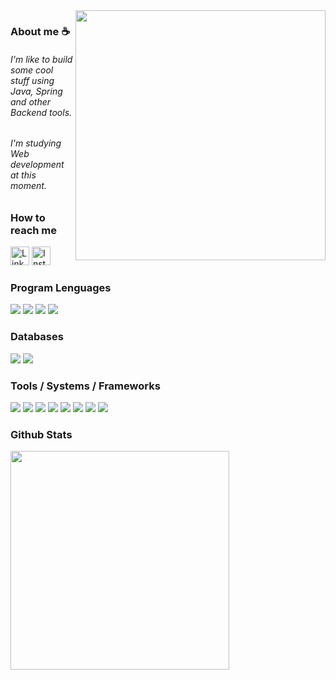 [comment]: # (<img align="right" height="500em" src="https://user-images.githubusercontent.com/100642061/173202394-11f05595-21af-4cfe-95c7-d76fb1ebbd03.gif">)

<img align="right" height="400em" src="https://user-images.githubusercontent.com/100642061/194802148-b91e15e4-5cec-468a-86bc-8ac382e519aa.gif">

### About me ☕

<h6>I'm like to build some cool stuff using Java, Spring and other Backend tools.</h6>
<h6>I'm studying Web development at this moment.


### How to reach me
<div>
   <a href="https://www.linkedin.com/in/fredyhg/" target="_blank"><img height='30' src='https://img.shields.io/badge/LinkedIn-000?style=for-the-badge&logo=linkedin&logoColor=blue' alt='Linkedin'></a>
   <a href="https://www.instagram.com/fh_gomess/" target="_blank"><img height='30' src='https://img.shields.io/badge/instagram-000?style=for-the-badge&logo=instagram&logoColor=a10d37' alt='Instagram'></a>
</div>

### Program Lenguages
<div>
  <img src="https://img.shields.io/badge/Java-000?style=for-the-badge&logo=ko-fi&logoColor=red"/>
  <img src="https://img.shields.io/badge/html5-000?style=for-the-badge&logo=html5&logoColor=orange"/>
  <img src="https://img.shields.io/badge/css3-000.svg?&style=for-the-badge&logo=css3&logoColor=blue"/>
  <img src="https://img.shields.io/badge/Bash-000?style=for-the-badge&logo=GNU%20Bash&logoColor=green"/>
</div>

### Databases
<div>
  <img src="https://img.shields.io/badge/PostgreSQL-000?style=for-the-badge&logo=postgresql&logoColor=green"/>
  <img src="https://img.shields.io/badge/MySQL-000?style=for-the-badge&logo=mysql&logoColor=61DAFB"/>
</div>

### Tools / Systems / Frameworks
<div>
  <img src="https://img.shields.io/badge/Spring-000?style=for-the-badge&logo=spring&logoColor=green"/>
  <img src="https://img.shields.io/badge/Spring_Security-000?style=for-the-badge&logo=Spring-Security&logoColor=green"/>
  <img src="https://img.shields.io/badge/Git-000.svg?&style=for-the-badge&logo=Git&logoColor=red"/>
  <img src="https://img.shields.io/badge/VS_Code-000?style=for-the-badge&logo=visual%20studio&logoColor=5C2D91"/>
  <img src="https://img.shields.io/badge/IntelliJ-000?style=for-the-badge&logo=IntelliJ-IDEA&logoColor=white"/>
  <img src="https://img.shields.io/badge/Postman-000?style=for-the-badge&logo=Postman&logoColor=F37626"/>
  <img src="https://img.shields.io/badge/Windows-000?style=for-the-badge&logo=windows&logoColor=blue"/>
  <img src="https://img.shields.io/badge/Linux-000?style=for-the-badge&logo=linux-mint&logoColor=87CF3E"/>
</div>

### Github Stats
<div>
  <img src="https://github-readme-stats.vercel.app/api/top-langs/?username=fredyhg&layout=compact&theme=radical" width="350"/>
</div>


